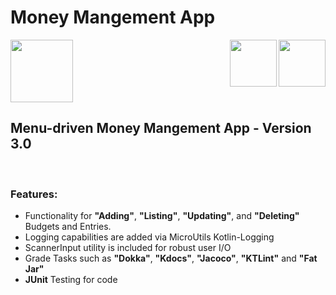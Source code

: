 <h1>Money Mangement App</h1>

<img src="https://github.com/MilanFabri/Money-Mangement-App/assets/117904820/de6f2094-ea6f-43e5-8f92-e495e0d88ef2" width="100" height="100">

<img src="https://github.com/soft-dev-tools/notes-app-MilanFabri/assets/117904820/cdce08f7-f669-40da-8ff0-08c9c01258a5" align="right" width="75" height="75">
<img src="https://github.com/soft-dev-tools/notes-app-MilanFabri/assets/117904820/7a4fe190-7132-4c5f-9e7e-a2b11e42dd8e" align="right" width="75" height="75">

## Menu-driven Money Mangement App - Version 3.0
<br>

### Features:
- Functionality for **"Adding"**, **"Listing"**, **"Updating"**, and **"Deleting"** Budgets and Entries.
- Logging capabilities are added via MicroUtils Kotlin-Logging
- ScannerInput utility is included for robust user I/O
- Grade Tasks such as **"Dokka"**, **"Kdocs"**, **"Jacoco"**, **"KTLint"** and **"Fat Jar"**
- **JUnit** Testing for code
